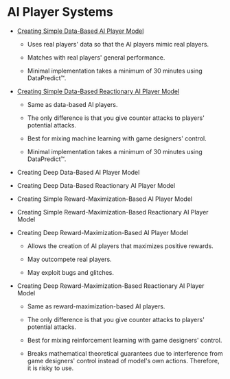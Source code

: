 # AI Player Systems

* [Creating Simple Data-Based AI Player Model](AIPlayerSystems/CreatingSimpleDataBasedAIPlayerModel.md)

  * Uses real players' data so that the AI players mimic real players.
 
  * Matches with real players' general performance.

  * Minimal implementation takes a minimum of 30 minutes using DataPredict™.

* [Creating Simple Data-Based Reactionary AI Player Model](AIPlayerSystems/CreatingSimpleDataBasedReactionaryAIPlayerModel.md)

  * Same as data-based AI players.
 
  * The only difference is that you give counter attacks to players' potential attacks.

  * Best for mixing machine learning with game designers' control.

  * Minimal implementation takes a minimum of 30 minutes using DataPredict™.

* Creating Deep Data-Based AI Player Model

* Creating Deep Data-Based Reactionary AI Player Model

* Creating Simple Reward-Maximization-Based AI Player Model

* Creating Simple Reward-Maximization-Based Reactionary AI Player Model

* Creating Deep Reward-Maximization-Based AI Player Model

  * Allows the creation of AI players that maximizes positive rewards.
 
  * May outcompete real players.

  * May exploit bugs and glitches.

* Creating Deep Reward-Maximization-Based Reactionary AI Player Model

  * Same as reward-maximization-based AI players.
 
  * The only difference is that you give counter attacks to players' potential attacks.

  * Best for mixing reinforcement learning with game designers' control.

  * Breaks mathematical theoretical guarantees due to interference from game designers' control instead of model's own actions. Therefore, it is risky to use.
